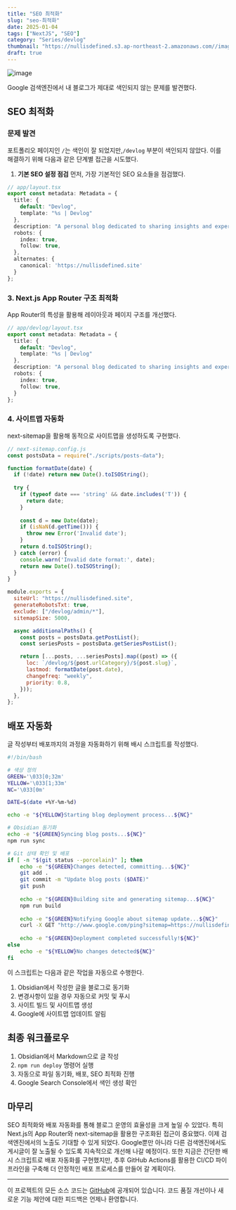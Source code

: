 ```yaml
---
title: "SEO 최적화"
slug: "seo-최적화"
date: 2025-01-04
tags: ["NextJS", "SEO"]
category: "Series/devlog"
thumbnail: "https://nullisdefined.s3.ap-northeast-2.amazonaws.com//images/86e097f8a63c767c7b899c570e74c017.png"
draft: true
---
```

![image](https://nullisdefined.s3.ap-northeast-2.amazonaws.com//images/86e097f8a63c767c7b899c570e74c017.png)

Google 검색엔진에서 내 블로그가 제대로 색인되지 않는 문제를 발견했다.

## SEO 최적화

### 문제 발견
포트폴리오 페이지인 `/`는 색인이 잘 되었지만,`/devlog` 부분이 색인되지 않았다. 이를 해결하기 위해 다음과 같은 단계별 접근을 시도했다.

1. **기본 SEO 설정 점검**
먼저, 가장 기본적인 SEO 요소들을 점검했다.

```typescript
// app/layout.tsx
export const metadata: Metadata = {
  title: {
    default: "Devlog",
    template: "%s | Devlog"
  },
  description: "A personal blog dedicated to sharing insights and experiences in software development.",
  robots: {
    index: true,
    follow: true,
  },
  alternates: {
    canonical: 'https://nullisdefined.site'
  }
};
```

### 3. Next.js App Router 구조 최적화
App Router의 특성을 활용해 레이아웃과 페이지 구조를 개선했다.

```ts
// app/devlog/layout.tsx
export const metadata: Metadata = {
  title: {
    default: "Devlog",
    template: "%s | Devlog"
  },
  description: "A personal blog dedicated to sharing insights and experiences in software development.",
  robots: {
    index: true,
    follow: true,
  }
};
```

### 4. 사이트맵 자동화
next-sitemap을 활용해 동적으로 사이트맵을 생성하도록 구현했다.

```js
// next-sitemap.config.js
const postsData = require("./scripts/posts-data");

function formatDate(date) {
  if (!date) return new Date().toISOString();
  
  try {
    if (typeof date === 'string' && date.includes('T')) {
      return date;
    }
    
    const d = new Date(date);
    if (isNaN(d.getTime())) {
      throw new Error('Invalid date');
    }
    return d.toISOString();
  } catch (error) {
    console.warn('Invalid date format:', date);
    return new Date().toISOString();
  }
}

module.exports = {
  siteUrl: "https://nullisdefined.site",
  generateRobotsTxt: true,
  exclude: ["/devlog/admin/*"],
  sitemapSize: 5000,

  async additionalPaths() {
    const posts = postsData.getPostList();
    const seriesPosts = postsData.getSeriesPostList();

    return [...posts, ...seriesPosts].map((post) => ({
      loc: `/devlog/${post.urlCategory}/${post.slug}`,
      lastmod: formatDate(post.date),
      changefreq: "weekly",
      priority: 0.8,
    }));
  },
};
```

## 배포 자동화
글 작성부터 배포까지의 과정을 자동화하기 위해 배시 스크립트를 작성했다.

```bash
#!/bin/bash

# 색상 정의
GREEN='\033[0;32m'
YELLOW='\033[1;33m'
NC='\033[0m'

DATE=$(date +%Y-%m-%d)

echo -e "${YELLOW}Starting blog deployment process...${NC}"

# Obsidian 동기화
echo -e "${GREEN}Syncing blog posts...${NC}"
npm run sync

# Git 상태 확인 및 배포
if [ -n "$(git status --porcelain)" ]; then
    echo -e "${GREEN}Changes detected, committing...${NC}"
    git add .
    git commit -m "Update blog posts ($DATE)"
    git push
    
    echo -e "${GREEN}Building site and generating sitemap...${NC}"
    npm run build
    
    echo -e "${GREEN}Notifying Google about sitemap update...${NC}"
    curl -X GET "http://www.google.com/ping?sitemap=https://nullisdefined.site/sitemap.xml"
    
    echo -e "${GREEN}Deployment completed successfully!${NC}"
else
    echo -e "${YELLOW}No changes detected${NC}"
fi
```

이 스크립트는 다음과 같은 작업을 자동으로 수행한다.

1. Obsidian에서 작성한 글을 블로그로 동기화
2. 변경사항이 있을 경우 자동으로 커밋 및 푸시
3. 사이트 빌드 및 사이트맵 생성
4. Google에 사이트맵 업데이트 알림

## 최종 워크플로우
1. Obsidian에서 Markdown으로 글 작성
2. `npm run deploy` 명령어 실행
3. 자동으로 파일 동기화, 배포, SEO 최적화 진행
4. Google Search Console에서 색인 생성 확인

## 마무리
SEO 최적화와 배포 자동화를 통해 블로그 운영의 효율성을 크게 높일 수 있었다. 특히 Next.js의 App Router와 next-sitemap을 활용한 구조화된 접근이 중요했다. 이제 검색엔진에서의 노출도 기대할 수 있게 되었다. Google뿐만 아니라 다른 검색엔진에서도 게시글이 잘 노출될 수 있도록 지속적으로 개선해 나갈 예정이다. 또한 지금은 간단한 배시 스크립트로 배포 자동화를 구현했지만, 추후 GitHub Actions를 활용한 CI/CD 파이프라인을 구축해 더 안정적인 배포 프로세스를 만들어 갈 계획이다.

---
이 프로젝트의 모든 소스 코드는 [GitHub](https://github.com/nullisdefined/next-devlog)에 공개되어 있습니다. 코드 품질 개선이나 새로운 기능 제안에 대한 피드백은 언제나 환영합니다.